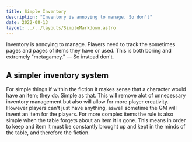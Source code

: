 ```yaml
---
title: Simple Inventory
description: "Inventory is annoying to manage. So don't"
date: 2022-08-13
layout: ../../layouts/SimpleMarkdown.astro
---
```


Inventory is annoying to manage. Players need to track the sometimes pages and pages of items they have or used.
This is both boring and extremely "metagamey." — So instead don't.

## A simpler inventory system

For simple things if within the fiction it makes sense that a character would have an item; they do. Simple as that.
This will remove alot of unnecessary inventory management but also will allow for more player creativity.
However players can't just have anything, aswell sometime the GM will invent an item for the players. For more complex items the rule is also simple when the table forgets about an item it is gone. This means in order to keep and item it must be constantly brought up and kept in the minds of the table, and therefore the fiction.